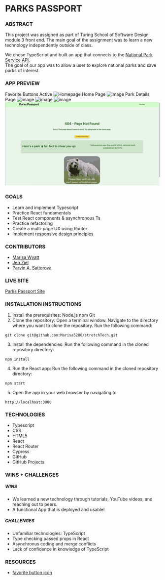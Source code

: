 # PARKS PASSPORT


### **ABSTRACT**
This project was assigned as part of Turing School of Software Design module 3 front end. The main goal of the assignment was to learn a new technology independently outside of class. 

We chose TypeScript and built an app that connects to the [National Park Service API](https://www.nps.gov/subjects/developer/index.htm).  
The goal of our app was to allow a user to explore national parks and save parks of interest. 

### **APP PREVIEW**	

Favorite Buttons Active
![Homepage](https://user-images.githubusercontent.com/130857864/268475125-669d9664-339f-4a75-8349-365d3c3f87d2.png)
Home Page
![image](https://user-images.githubusercontent.com/130857864/268475129-7521ccdf-7f54-4260-b492-53c428ebfa0e.png)
Park Details Page
![image](https://user-images.githubusercontent.com/130857864/268475140-8e2e8958-2d9d-45fc-865e-7476c107463d.png)
![image](https://user-images.githubusercontent.com/130857864/268475144-6ff97427-0fbb-4c8f-aaac-67265a737485.png)
![image](https://user-images.githubusercontent.com/130857864/268475145-f6003c64-7855-4a0e-b358-4fd539d190b2.png)
![image](./src/images/404.png)

### **GOALS**

- Learn and implement Typescript
- Practice React fundamentals
- Test React components & asynchronous Ts 
- Practice refactoring
- Create a multi-page UX using Router
- Implement responsive design principles

### **CONTRIBUTORS**

- [Marisa Wyatt](https://github.com/Marisa5280)
- [Jen Ziel](https://github.com/jenziel) 
- [Parvin A. Sattorova](https://github.com/Sulton88Mehron90)

### **LIVE SITE**
[Parks Passport Site](https://marisa5280.github.io/stretchTech/)

### **INSTALLATION INSTRUCTIONS**

1. Install the prerequisites:
  Node.js
  npm
  Git
2. Clone the repository:
  Open a terminal window.
  Navigate to the directory where you want to clone the repository.
  Run the following command:
  ```
  git clone git@github.com:Marisa5280/stretchTech.git
  ```
3. Install the dependencies:
  Run the following command in the cloned repository directory:
  ```
  npm install
  ```
4. Run the React app:
  Run the following command in the cloned repository directory:
  ```
  npm start
  ```
5. Open the app in your web browser by navigating to 
  ```
  http://localhost:3000
  ```
### **TECHNOLOGIES**

- Typescript
- CSS
- HTML5
- React
- React Router
- Cypress
- GitHub
- GitHub Projects

### **WINS + CHALLENGES**

##### WINS
- We learned a new technology through tutorials, YouTube videos, and reaching out to peers. 
- A functional App that is deployed and usable! 
##### CHALLENGES 
- Unfamiliar technologies: TypeScript
- Type checking passed props in React
- Asynchronus coding and merge conflicts 
- Lack of confidence in knowledge of TypeScript

### **RESOURCES**
- [favorite button icon](https://thenounproject.com/browse/icons/term/national-park/)
